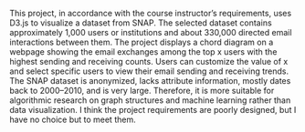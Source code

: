 This project, in accordance with the course instructor’s requirements, uses D3.js to visualize a dataset from SNAP. The selected dataset contains approximately 1,000 users or institutions and about 330,000 directed email interactions between them.
The project displays a chord diagram on a webpage showing the email exchanges among the top x users with the highest sending and receiving counts. Users can customize the value of x and select specific users to view their email sending and receiving trends.
The SNAP dataset is anonymized, lacks attribute information, mostly dates back to 2000–2010, and is very large. Therefore, it is more suitable for algorithmic research on graph structures and machine learning rather than data visualization. I think the project requirements are poorly designed, but I have no choice but to meet them.
